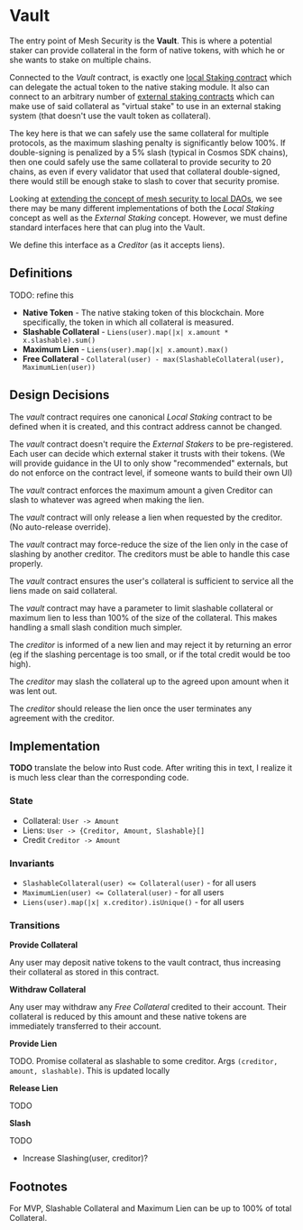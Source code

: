 # Vault

The entry point of Mesh Security is the **Vault**. This is where a potential
staker can provide collateral in the form of native tokens, with which he or she wants
to stake on multiple chains.

Connected to the _Vault_ contract, is exactly one [local Staking contract](./LocalStaking.md)
which can delegate the actual token to the native staking module. It also can connect to an
arbitrary number of [external staking contracts](./ExternalStaking.md) which can make use
of said collateral as "virtual stake" to use in an external staking system (that doesn't
use the vault token as collateral).

The key here is that we can safely use the
same collateral for multiple protocols, as the maximum slashing penalty is significantly
below 100%. If double-signing is penalized by a 5% slash (typical in Cosmos SDK chains),
then one could safely use the same collateral to provide security to 20 chains, as even
if every validator that used that collateral double-signed, there would still be enough
stake to slash to cover that security promise.

Looking at [extending the concept of mesh security to local DAOs](./DAOs.md),
we see there may be many different implementations of both the _Local Staking_ concept as well
as the _External Staking_ concept. However, we must define
standard interfaces here that can plug into the Vault.

We define this interface as a _Creditor_ (as it accepts liens).

## Definitions

TODO: refine this

- **Native Token** - The native staking token of this blockchain. More specifically,
  the token in which all collateral is measured.
- **Slashable Collateral** - `Liens(user).map(|x| x.amount * x.slashable).sum()`
- **Maximum Lien** - `Liens(user).map(|x| x.amount).max()`
- **Free Collateral** - `Collateral(user) - max(SlashableCollateral(user), MaximumLien(user))`

## Design Decisions

The _vault_ contract requires one canonical _Local Staking_ contract to be defined when it is
created, and this contract address cannot be changed.

The _vault_ contract doesn't require the _External Stakers_ to be pre-registered. Each user can decide
which external staker it trusts with their tokens. (We will provide guidance in the UI to only
show "recommended" externals, but do not enforce on the contract level, if someone wants to build their own UI)

The _vault_ contract enforces the maximum amount a given Creditor can slash to whatever was
agreed when making the lien.

The _vault_ contract will only release a lien when requested by the creditor. (No auto-release override).

The _vault_ contract may force-reduce the size of the lien only in the case of slashing by another creditor.
The creditors must be able to handle this case properly.

The _vault_ contract ensures the user's collateral is sufficient to service all the liens
made on said collateral.

The _vault_ contract may have a parameter to limit slashable collateral or maximum lien to less than
100% of the size of the collateral. This makes handling a small slash condition much simpler.

The _creditor_ is informed of a new lien and may reject it by returning an error
(eg if the slashing percentage is too small, or if the total credit would be too high).

The _creditor_ may slash the collateral up to the agreed upon amount when it was lent out.

The _creditor_ should release the lien once the user terminates any agreement with the creditor.

## Implementation

**TODO** translate the below into Rust code. After writing this in text, I realize
it is much less clear than the corresponding code.

### State

- Collateral: `User -> Amount`
- Liens: `User -> {Creditor, Amount, Slashable}[]`
- Credit `Creditor -> Amount`

### Invariants

- `SlashableCollateral(user) <= Collateral(user)` - for all users
- `MaximumLien(user) <= Collateral(user)` - for all users
- `Liens(user).map(|x| x.creditor).isUnique()` - for all users

### Transitions

**Provide Collateral**

Any user may deposit native tokens to the vault contract,
thus increasing their collateral as stored in this contract.

**Withdraw Collateral**

Any user may withdraw any _Free Collateral_ credited to their account.
Their collateral is reduced by this amount and these native tokens are
immediately transferred to their account.

**Provide Lien**

TODO. Promise collateral as slashable to some creditor.
Args `(creditor, amount, slashable)`.
This is updated locally

**Release Lien**

TODO

**Slash**

TODO

- Increase Slashing(user, creditor)?

## Footnotes

For MVP, Slashable Collateral and Maximum Lien can be up to 100% of total Collateral.
